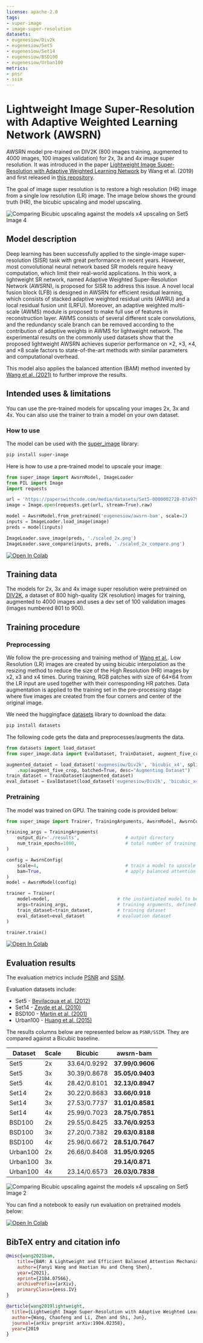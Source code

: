 ```yaml
---
license: apache-2.0
tags:
- super-image
- image-super-resolution
datasets:
- eugenesiow/Div2k
- eugenesiow/Set5
- eugenesiow/Set14
- eugenesiow/BSD100
- eugenesiow/Urban100
metrics:
- pnsr
- ssim
---
```

# Lightweight Image Super-Resolution with Adaptive Weighted Learning Network (AWSRN)
AWSRN model pre-trained on DIV2K (800 images training, augmented to 4000 images, 100 images validation) for 2x, 3x and 4x image super resolution. It was introduced in the paper [Lightweight Image Super-Resolution with Adaptive Weighted Learning Network](https://arxiv.org/abs/1904.02358) by Wang et al. (2019) and first released in [this repository](https://github.com/ChaofWang/AWSRN). 

The goal of image super resolution is to restore a high resolution (HR) image from a single low resolution (LR) image. The image below shows the ground truth (HR), the bicubic upscaling and model upscaling.

![Comparing Bicubic upscaling against the models x4 upscaling on Set5 Image 4](images/awsrn_4_4_compare.png "Comparing Bicubic upscaling against the models x4 upscaling on Set5 Image 4")
## Model description
Deep learning has been successfully applied to the single-image super-resolution (SISR) task with great performance in recent years. However, most convolutional neural network based SR models require heavy computation, which limit their real-world applications. In this work, a lightweight SR network, named Adaptive Weighted Super-Resolution Network (AWSRN), is proposed for SISR to address this issue. A novel local fusion block (LFB) is designed in AWSRN for efficient residual learning, which consists of stacked adaptive weighted residual units (AWRU) and a local residual fusion unit (LRFU). Moreover, an adaptive weighted multi-scale (AWMS) module is proposed to make full use of features in reconstruction layer. AWMS consists of several different scale convolutions, and the redundancy scale branch can be removed according to the contribution of adaptive weights in AWMS for lightweight network. The experimental results on the commonly used datasets show that the proposed lightweight AWSRN achieves superior performance on ×2, ×3, ×4, and ×8 scale factors to state-of-the-art methods with similar parameters and computational overhead.

This model also applies the balanced attention (BAM) method invented by [Wang et al. (2021)](https://arxiv.org/abs/2104.07566) to further improve the results.
## Intended uses & limitations
You can use the pre-trained models for upscaling your images 2x, 3x and 4x. You can also use the trainer to train a model on your own dataset.
### How to use
The model can be used with the [super_image](https://github.com/eugenesiow/super-image) library:
```bash
pip install super-image
```
Here is how to use a pre-trained model to upscale your image:
```python
from super_image import AwsrnModel, ImageLoader
from PIL import Image
import requests

url = 'https://paperswithcode.com/media/datasets/Set5-0000002728-07a9793f_zA3bDjj.jpg'
image = Image.open(requests.get(url, stream=True).raw)

model = AwsrnModel.from_pretrained('eugenesiow/awsrn-bam', scale=2)      # scale 2, 3 and 4 models available
inputs = ImageLoader.load_image(image)
preds = model(inputs)

ImageLoader.save_image(preds, './scaled_2x.png')                        # save the output 2x scaled image to `./scaled_2x.png`
ImageLoader.save_compare(inputs, preds, './scaled_2x_compare.png')      # save an output comparing the super-image with a bicubic scaling
```
[![Open In Colab](https://colab.research.google.com/assets/colab-badge.svg)](https://colab.research.google.com/github/eugenesiow/super-image-notebooks/blob/master/notebooks/Upscale_Images_with_Pretrained_super_image_Models.ipynb "Open in Colab")
## Training data
The models for 2x, 3x and 4x image super resolution were pretrained on [DIV2K](https://huggingface.co/datasets/eugenesiow/Div2k), a dataset of 800 high-quality (2K resolution) images for training, augmented to 4000 images and uses a dev set of  100 validation images (images numbered 801 to 900). 
## Training procedure
### Preprocessing
We follow the pre-processing and training method of [Wang et al.](https://arxiv.org/abs/2104.07566).
Low Resolution (LR) images are created by using bicubic interpolation as the resizing method to reduce the size of the High Resolution (HR) images by x2, x3 and x4 times.
During training, RGB patches with size of 64×64 from the LR input are used together with their corresponding HR patches. 
Data augmentation is applied to the training set in the pre-processing stage where five images are created from the four corners and center of the original image. 

We need the huggingface [datasets](https://huggingface.co/datasets?filter=task_ids:other-other-image-super-resolution) library to download the data:
```bash
pip install datasets
```
The following code gets the data and preprocesses/augments the data.

```python
from datasets import load_dataset
from super_image.data import EvalDataset, TrainDataset, augment_five_crop

augmented_dataset = load_dataset('eugenesiow/Div2k', 'bicubic_x4', split='train')\
    .map(augment_five_crop, batched=True, desc="Augmenting Dataset")                                # download and augment the data with the five_crop method
train_dataset = TrainDataset(augmented_dataset)                                                     # prepare the train dataset for loading PyTorch DataLoader
eval_dataset = EvalDataset(load_dataset('eugenesiow/Div2k', 'bicubic_x4', split='validation'))      # prepare the eval dataset for the PyTorch DataLoader
```
### Pretraining
The model was trained on GPU. The training code is provided below:
```python
from super_image import Trainer, TrainingArguments, AwsrnModel, AwsrnConfig

training_args = TrainingArguments(
    output_dir='./results',                 # output directory
    num_train_epochs=1000,                  # total number of training epochs
)

config = AwsrnConfig(
    scale=4,                                # train a model to upscale 4x
    bam=True,                               # apply balanced attention to the network
)
model = AwsrnModel(config)

trainer = Trainer(
    model=model,                         # the instantiated model to be trained
    args=training_args,                  # training arguments, defined above
    train_dataset=train_dataset,         # training dataset
    eval_dataset=eval_dataset            # evaluation dataset
)

trainer.train()
```

[![Open In Colab](https://colab.research.google.com/assets/colab-badge.svg)](https://colab.research.google.com/github/eugenesiow/super-image-notebooks/blob/master/notebooks/Train_super_image_Models.ipynb "Open in Colab")
## Evaluation results
The evaluation metrics include [PSNR](https://en.wikipedia.org/wiki/Peak_signal-to-noise_ratio#Quality_estimation_with_PSNR) and [SSIM](https://en.wikipedia.org/wiki/Structural_similarity#Algorithm). 

Evaluation datasets include:
- Set5 - [Bevilacqua et al. (2012)](https://huggingface.co/datasets/eugenesiow/Set5)
- Set14 - [Zeyde et al. (2010)](https://huggingface.co/datasets/eugenesiow/Set14)
- BSD100 - [Martin et al. (2001)](https://huggingface.co/datasets/eugenesiow/BSD100)
- Urban100 - [Huang et al. (2015)](https://huggingface.co/datasets/eugenesiow/Urban100)

The results columns below are represented below as `PSNR/SSIM`. They are compared against a Bicubic baseline.

|Dataset  	    |Scale      |Bicubic  	        |awsrn-bam  	                |
|---	        |---	    |---	            |---	                        |
|Set5  	        |2x         |33.64/0.9292       |**37.99/0.9606**               |
|Set5  	        |3x  	    |30.39/0.8678  	    |**35.05/0.9403**               |
|Set5  	        |4x  	    |28.42/0.8101  	    |**32.13/0.8947**               |
|Set14  	    |2x         |30.22/0.8683  	    |**33.66/0.918**  	            |
|Set14  	    |3x         |27.53/0.7737  	    |**31.01/0.8581**  	            |
|Set14  	    |4x         |25.99/0.7023  	    |**28.75/0.7851**  	            |
|BSD100  	    |2x  	    |29.55/0.8425  	    |**33.76/0.9253**  	            |
|BSD100  	    |3x  	    |27.20/0.7382  	    |**29.63/0.8188**  	            |
|BSD100  	    |4x  	    |25.96/0.6672  	    |**28.51/0.7647**  	            |
|Urban100  	    |2x  	    |26.66/0.8408  	    |**31.95/0.9265**  	            |
|Urban100  	    |3x  	    |  	                |**29.14/0.871**  	            |
|Urban100  	    |4x  	    |23.14/0.6573  	    |**26.03/0.7838**  	            |

![Comparing Bicubic upscaling against the models x4 upscaling on Set5 Image 2](images/awsrn_2_4_compare.png "Comparing Bicubic upscaling against the models x4 upscaling on Set5 Image 2")

You can find a notebook to easily run evaluation on pretrained models below:

[![Open In Colab](https://colab.research.google.com/assets/colab-badge.svg)](https://colab.research.google.com/github/eugenesiow/super-image-notebooks/blob/master/notebooks/Evaluate_Pretrained_super_image_Models.ipynb "Open in Colab")

## BibTeX entry and citation info
```bibtex
@misc{wang2021bam,
    title={BAM: A Lightweight and Efficient Balanced Attention Mechanism for Single Image Super Resolution}, 
    author={Fanyi Wang and Haotian Hu and Cheng Shen},
    year={2021},
    eprint={2104.07566},
    archivePrefix={arXiv},
    primaryClass={eess.IV}
}
```

```bibtex
@article{wang2019lightweight,
  title={Lightweight Image Super-Resolution with Adaptive Weighted Learning Network},
  author={Wang, Chaofeng and Li, Zhen and Shi, Jun},
  journal={arXiv preprint arXiv:1904.02358},
  year={2019
}
```